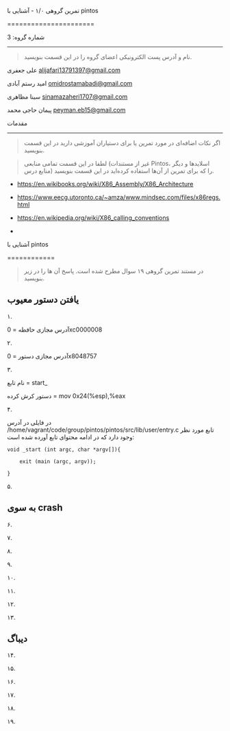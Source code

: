 تمرین گروهی ۱/۰ - آشنایی با pintos

======================

شماره گروه: 3

-----

> نام و آدرس پست الکترونیکی اعضای گروه را در این قسمت بنویسید.

علی جعفری <alijafari13791397@gmail.com>

امید رستم آبادی <omidrostamabadi@gmail.com> 

سینا مظاهری <sinamazaheri1707@gmail.com> 

پیمان حاجی محمد <peyman.eb15@gmail.com> 

مقدمات

----------

> اگر نکات اضافه‌ای در مورد تمرین یا برای دستیاران آموزشی دارید در این قسمت بنویسید.

> لطفا در این قسمت تمامی منابعی (غیر از مستندات Pintos، اسلاید‌ها و دیگر منابع  درس) را که برای تمرین از آن‌ها استفاده کرده‌اید در این قسمت بنویسید.

+ https://en.wikibooks.org/wiki/X86_Assembly/X86_Architecture

+ https://www.eecg.utoronto.ca/~amza/www.mindsec.com/files/x86regs.html
+ https://en.wikipedia.org/wiki/X86_calling_conventions

+ 

آشنایی با pintos

============

>  در مستند تمرین گروهی ۱۹ سوال مطرح شده است. پاسخ آن ها را در زیر بنویسید.

## یافتن دستور معیوب

۱.

آدرس مجازی حافظه = 0xc0000008

۲.

آدرس مجازی دستور = 0x8048757

۳.

نام تابع = start_

دستور کرش کرده = mov    0x24(%esp),%eax

۴.

در فایلی در آدرس /home/vagrant/code/group/pintos/pintos/src/lib/user/entry.c تابع مورد نظر وجود دارد که در ادامه محتوای تابع آورده شده است:

    void _start (int argc, char *argv[]){

        exit (main (argc, argv));

    }

۵.

## به سوی crash

۶.

۷.

۸.

۹.

۱۰.

۱۱.

۱۲.

۱۳.

## دیباگ

۱۴.

۱۵.

۱۶.

۱۷.

۱۸.

۱۹.